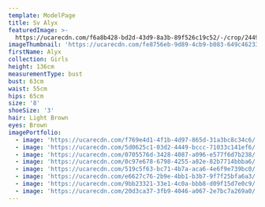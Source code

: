 ```yaml
---
template: ModelPage
title: Sv Alyx
featuredImage: >-
  https://ucarecdn.com/f6a8b428-bd2d-43d9-8a3b-89f526c19c52/-/crop/2449x1427/0,70/-/preview/
imageThumbnail: 'https://ucarecdn.com/fe8756eb-9d89-4cb9-b083-649c462332e4/'
firstName: Alyx
collection: Girls
height: 136cm
measurementType: bust
bust: 63cm
waist: 55cm
hips: 65cm
size: '8'
shoeSize: '3'
hair: Light Brown
eyes: Brown
imagePortfolio:
  - image: 'https://ucarecdn.com/f769e4d1-4f1b-4d97-865d-31a3bc8c34c6/'
  - image: 'https://ucarecdn.com/5d0625c1-03d2-4449-bccc-71033c141ef6/'
  - image: 'https://ucarecdn.com/0705576d-3428-4087-a096-e577f6d7b238/'
  - image: 'https://ucarecdn.com/0c97e678-6798-4255-a82e-82b7714bbba6/'
  - image: 'https://ucarecdn.com/519c5f63-bc71-4b7a-aca6-4e6f9e739bc0/'
  - image: 'https://ucarecdn.com/e6627c76-2b9e-4bb1-b3b7-9f7f25bfa6a3/'
  - image: 'https://ucarecdn.com/9bb23321-33e1-4c0a-bbb8-d09f15d7e0c9/'
  - image: 'https://ucarecdn.com/20d3ca37-3fb9-4046-a067-2e7bc7a269a0/'
---
```


